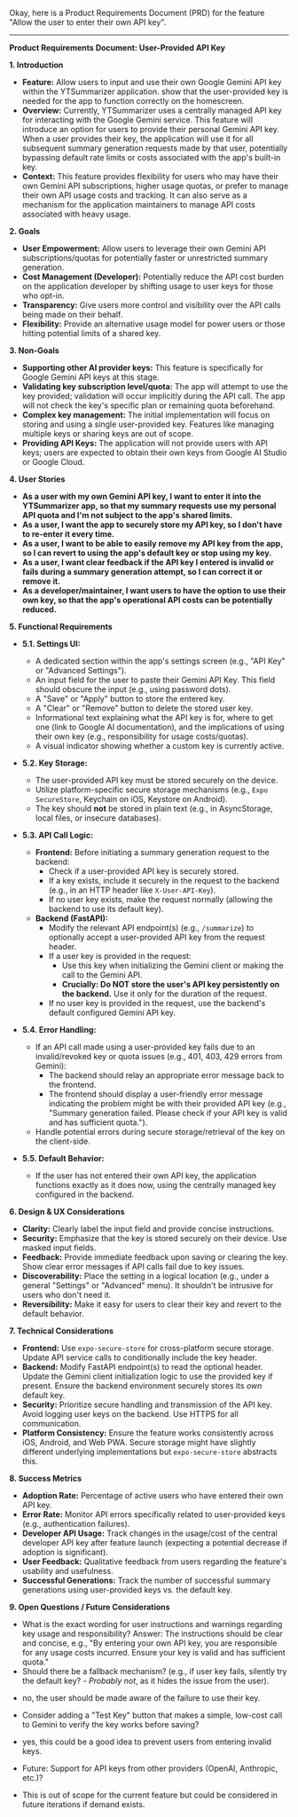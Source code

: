 Okay, here is a Product Requirements Document (PRD) for the feature "Allow the user to enter their own API key".

---

**Product Requirements Document: User-Provided API Key**

**1. Introduction**

*   **Feature:** Allow users to input and use their own Google Gemini API key within the YTSummarizer application. show that the user-provided key is needed for the app to function correctly on the homescreen.
*   **Overview:** Currently, YTSummarizer uses a centrally managed API key for interacting with the Google Gemini service. This feature will introduce an option for users to provide their personal Gemini API key. When a user provides their key, the application will use it for all subsequent summary generation requests made by that user, potentially bypassing default rate limits or costs associated with the app's built-in key.
*   **Context:** This feature provides flexibility for users who may have their own Gemini API subscriptions, higher usage quotas, or prefer to manage their own API usage costs and tracking. It can also serve as a mechanism for the application maintainers to manage API costs associated with heavy usage.

**2. Goals**

*   **User Empowerment:** Allow users to leverage their own Gemini API subscriptions/quotas for potentially faster or unrestricted summary generation.
*   **Cost Management (Developer):** Potentially reduce the API cost burden on the application developer by shifting usage to user keys for those who opt-in.
*   **Transparency:** Give users more control and visibility over the API calls being made on their behalf.
*   **Flexibility:** Provide an alternative usage model for power users or those hitting potential limits of a shared key.

**3. Non-Goals**

*   **Supporting other AI provider keys:** This feature is specifically for Google Gemini API keys at this stage.
*   **Validating key subscription level/quota:** The app will attempt to use the key provided; validation will occur implicitly during the API call. The app will not check the key's specific plan or remaining quota beforehand.
*   **Complex key management:** The initial implementation will focus on storing and using a single user-provided key. Features like managing multiple keys or sharing keys are out of scope.
*   **Providing API Keys:** The application will not provide users with API keys; users are expected to obtain their own keys from Google AI Studio or Google Cloud.

**4. User Stories**

*   **As a user with my own Gemini API key, I want to enter it into the YTSummarizer app, so that my summary requests use my personal API quota and I'm not subject to the app's shared limits.**
*   **As a user, I want the app to securely store my API key, so I don't have to re-enter it every time.**
*   **As a user, I want to be able to easily remove my API key from the app, so I can revert to using the app's default key or stop using my key.**
*   **As a user, I want clear feedback if the API key I entered is invalid or fails during a summary generation attempt, so I can correct it or remove it.**
*   **As a developer/maintainer, I want users to have the option to use their own key, so that the app's operational API costs can be potentially reduced.**

**5. Functional Requirements**

*   **5.1. Settings UI:**
    *   A dedicated section within the app's settings screen (e.g., "API Key" or "Advanced Settings").
    *   An input field for the user to paste their Gemini API Key. This field should obscure the input (e.g., using password dots).
    *   A "Save" or "Apply" button to store the entered key.
    *   A "Clear" or "Remove" button to delete the stored user key.
    *   Informational text explaining what the API key is for, where to get one (link to Google AI documentation), and the implications of using their own key (e.g., responsibility for usage costs/quotas).
    *   A visual indicator showing whether a custom key is currently active.

*   **5.2. Key Storage:**
    *   The user-provided API key must be stored securely on the device.
    *   Utilize platform-specific secure storage mechanisms (e.g., `Expo SecureStore`, Keychain on iOS, Keystore on Android).
    *   The key should **not** be stored in plain text (e.g., in AsyncStorage, local files, or insecure databases).

*   **5.3. API Call Logic:**
    *   **Frontend:** Before initiating a summary generation request to the backend:
        *   Check if a user-provided API key is securely stored.
        *   If a key exists, include it securely in the request to the backend (e.g., in an HTTP header like `X-User-API-Key`).
        *   If no user key exists, make the request normally (allowing the backend to use its default key).
    *   **Backend (FastAPI):**
        *   Modify the relevant API endpoint(s) (e.g., `/summarize`) to optionally accept a user-provided API key from the request header.
        *   If a user key is provided in the request:
            *   Use this key when initializing the Gemini client or making the call to the Gemini API.
            *   **Crucially: Do NOT store the user's API key persistently on the backend.** Use it only for the duration of the request.
        *   If no user key is provided in the request, use the backend's default configured Gemini API key.

*   **5.4. Error Handling:**
    *   If an API call made using a user-provided key fails due to an invalid/revoked key or quota issues (e.g., 401, 403, 429 errors from Gemini):
        *   The backend should relay an appropriate error message back to the frontend.
        *   The frontend should display a user-friendly error message indicating the problem might be with their provided API key (e.g., "Summary generation failed. Please check if your API key is valid and has sufficient quota.").
    *   Handle potential errors during secure storage/retrieval of the key on the client-side.

*   **5.5. Default Behavior:**
    *   If the user has not entered their own API key, the application functions exactly as it does now, using the centrally managed key configured in the backend.

**6. Design & UX Considerations**

*   **Clarity:** Clearly label the input field and provide concise instructions.
*   **Security:** Emphasize that the key is stored securely on their device. Use masked input fields.
*   **Feedback:** Provide immediate feedback upon saving or clearing the key. Show clear error messages if API calls fail due to key issues.
*   **Discoverability:** Place the setting in a logical location (e.g., under a general "Settings" or "Advanced" menu). It shouldn't be intrusive for users who don't need it.
*   **Reversibility:** Make it easy for users to clear their key and revert to the default behavior.

**7. Technical Considerations**

*   **Frontend:** Use `expo-secure-store` for cross-platform secure storage. Update API service calls to conditionally include the key header.
*   **Backend:** Modify FastAPI endpoint(s) to read the optional header. Update the Gemini client initialization logic to use the provided key if present. Ensure the backend environment securely stores its *own* default key.
*   **Security:** Prioritize secure handling and transmission of the API key. Avoid logging user keys on the backend. Use HTTPS for all communication.
*   **Platform Consistency:** Ensure the feature works consistently across iOS, Android, and Web PWA. Secure storage might have slightly different underlying implementations but `expo-secure-store` abstracts this.

**8. Success Metrics**

*   **Adoption Rate:** Percentage of active users who have entered their own API key.
*   **Error Rate:** Monitor API errors specifically related to user-provided keys (e.g., authentication failures).
*   **Developer API Usage:** Track changes in the usage/cost of the central developer API key after feature launch (expecting a potential decrease if adoption is significant).
*   **User Feedback:** Qualitative feedback from users regarding the feature's usability and usefulness.
*   **Successful Generations:** Track the number of successful summary generations using user-provided keys vs. the default key.

**9. Open Questions / Future Considerations**

*   What is the exact wording for user instructions and warnings regarding key usage and responsibility?
Answer: The instructions should be clear and concise, e.g., "By entering your own API key, you are responsible for any usage costs incurred. Ensure your key is valid and has sufficient quota."
*   Should there be a fallback mechanism? (e.g., if user key fails, silently try the default key? - *Probably not*, as it hides the issue from the user).
-   no, the user should be made aware of the failure to use their key.
*   Consider adding a "Test Key" button that makes a simple, low-cost call to Gemini to verify the key works before saving?
-   yes, this could be a good idea to prevent users from entering invalid keys.
*   Future: Support for API keys from other providers (OpenAI, Anthropic, etc.)?
-   This is out of scope for the current feature but could be considered in future iterations if demand exists.